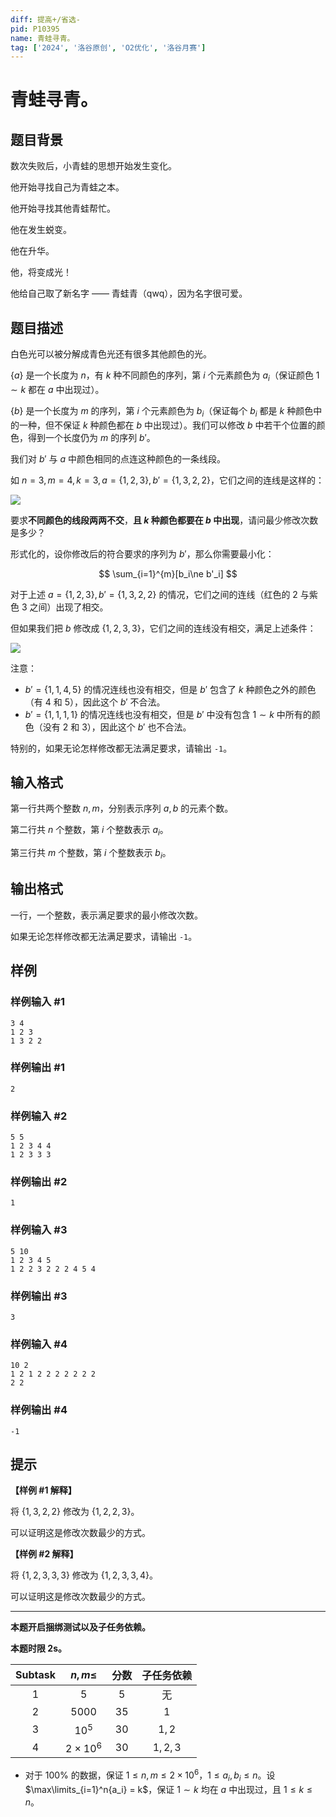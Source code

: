 ```yaml
---
diff: 提高+/省选-
pid: P10395
name: 青蛙寻青。
tag: ['2024', '洛谷原创', 'O2优化', '洛谷月赛']
---
```

# 青蛙寻青。
## 题目背景

数次失败后，小青蛙的思想开始发生变化。

他开始寻找自己为青蛙之本。

他开始寻找其他青蛙帮忙。

他在发生蜕变。

他在升华。

他，将变成光！

他给自己取了新名字 —— 青蛙青（qwq），因为名字很可爱。
## 题目描述

白色光可以被分解成青色光还有很多其他颜色的光。

$\{a\}$ 是一个长度为 $n$，有 $k$ 种不同颜色的序列，第 $i$ 个元素颜色为 $a_i$（保证颜色 $1\sim k$ 都在 $a$ 中出现过）。

$\{b\}$ 是一个长度为 $m$ 的序列，第 $i$ 个元素颜色为 $b_i$（保证每个 $b_i$ 都是 $k$ 种颜色中的一种，但不保证 $k$ 种颜色都在 $b$ 中出现过）。我们可以修改 $b$ 中若干个位置的颜色，得到一个长度仍为 $m$ 的序列 $b'$。

我们对 $b'$ 与 $a$ 中颜色相同的点连这种颜色的一条线段。

如 $n=3,m=4,k=3,a=\{1,2,3\},b'=\{1,3,2,2\}$，它们之间的连线是这样的：

![](https://cdn.luogu.com.cn/upload/image_hosting/kmi8og83.png)

要求**不同颜色的线段两两不交**，**且 $k$ 种颜色都要在 $b$ 中出现**，请问最少修改次数是多少？

形式化的，设你修改后的符合要求的序列为 $b'$，那么你需要最小化：

$$
\sum_{i=1}^{m}[b_i\ne b'_i]
$$

对于上述 $a=\{1,2,3\},b'=\{1,3,2,2\}$ 的情况，它们之间的连线（红色的 $2$ 与紫色 $3$ 之间）出现了相交。

但如果我们把 $b$ 修改成 $\{1,2,3,3\}$，它们之间的连线没有相交，满足上述条件：

![](https://cdn.luogu.com.cn/upload/image_hosting/9a1ljv02.png)

注意：

- $b' = \{1,1,4,5\}$ 的情况连线也没有相交，但是 $b'$ 包含了 $k$ 种颜色之外的颜色（有 $4$ 和 $5$），因此这个 $b'$ 不合法。
- $b' = \{1,1,1,1\}$ 的情况连线也没有相交，但是 $b'$ 中没有包含 $1\sim k$ 中所有的颜色（没有 $2$ 和 $3$），因此这个 $b'$ 也不合法。

特别的，如果无论怎样修改都无法满足要求，请输出 `-1`。
## 输入格式

第一行共两个整数 $n,m$，分别表示序列 $a,b$ 的元素个数。

第二行共 $n$ 个整数，第 $i$ 个整数表示 $a_i$。

第三行共 $m$ 个整数，第 $i$ 个整数表示 $b_i$。
## 输出格式

一行，一个整数，表示满足要求的最小修改次数。

如果无论怎样修改都无法满足要求，请输出 `-1`。
## 样例

### 样例输入 #1
```
3 4
1 2 3
1 3 2 2
```
### 样例输出 #1
```
2
```
### 样例输入 #2
```
5 5
1 2 3 4 4
1 2 3 3 3
```
### 样例输出 #2
```
1
```
### 样例输入 #3
```
5 10
1 2 3 4 5
1 2 2 3 2 2 2 4 5 4
```
### 样例输出 #3
```
3
```
### 样例输入 #4
```
10 2
1 2 1 2 2 2 2 2 2 2
2 2
```
### 样例输出 #4
```
-1
```
## 提示

**【样例 #1 解释】**

将 $\{1,3,2,2\}$ 修改为 $\{1,2,2,3\}$。

可以证明这是修改次数最少的方式。

**【样例 #2 解释】**

将 $\{1,2,3,3,3\}$ 修改为 $\{1,2,3,3,4\}$。

可以证明这是修改次数最少的方式。

---

**本题开启捆绑测试以及子任务依赖。**

**本题时限 2s。**

|$\text{Subtask}$| $n,m\le$ | 分数 | 子任务依赖 |
|:---:|:---:|:---:|:---:|
| $1$ | $5$ | $5$ | 无 |
| $2$ | $5000$| $35$ | $1$ |
| $3$ | $10^5$| $30$ | $1,2$ |
| $4$ | $2\times 10^6$| $30$ | $1,2,3$ |

- 对于 $100\%$ 的数据，保证 $1\le n,m\le 2\times 10^6$，$1\le a_i,b_i \le n$。设 $\max\limits_{i=1}^n{a_i} = k$，保证 $1\sim k$ 均在 $a$ 中出现过，且 $1\le k \le n$。
